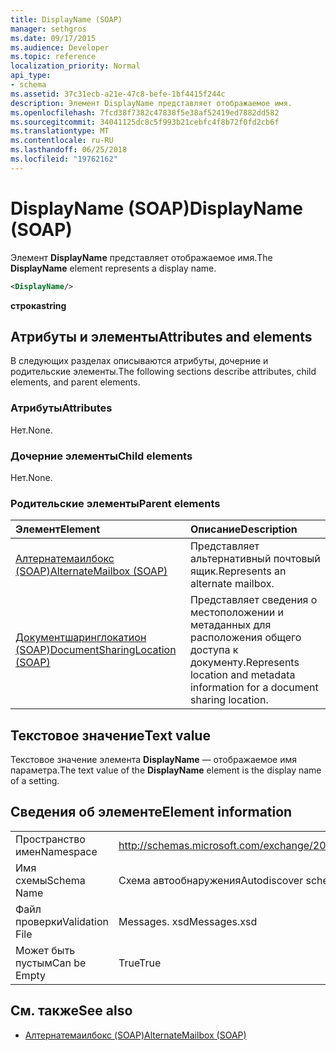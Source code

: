 ```yaml
---
title: DisplayName (SOAP)
manager: sethgros
ms.date: 09/17/2015
ms.audience: Developer
ms.topic: reference
localization_priority: Normal
api_type:
- schema
ms.assetid: 37c31ecb-a21e-47c8-befe-1bf4415f244c
description: Элемент DisplayName представляет отображаемое имя.
ms.openlocfilehash: 7fcd38f7382c47838f5e38af52419ed7882dd582
ms.sourcegitcommit: 34041125dc8c5f993b21cebfc4f8b72f0fd2cb6f
ms.translationtype: MT
ms.contentlocale: ru-RU
ms.lasthandoff: 06/25/2018
ms.locfileid: "19762162"
---
```

# <a name="displayname-soap"></a><span data-ttu-id="407b8-103">DisplayName (SOAP)</span><span class="sxs-lookup"><span data-stu-id="407b8-103">DisplayName (SOAP)</span></span>

<span data-ttu-id="407b8-104">Элемент **DisplayName** представляет отображаемое имя.</span><span class="sxs-lookup"><span data-stu-id="407b8-104">The **DisplayName** element represents a display name.</span></span> 
  
```XML
<DisplayName/>
```

 <span data-ttu-id="407b8-105">**строка**</span><span class="sxs-lookup"><span data-stu-id="407b8-105">**string**</span></span>
## <a name="attributes-and-elements"></a><span data-ttu-id="407b8-106">Атрибуты и элементы</span><span class="sxs-lookup"><span data-stu-id="407b8-106">Attributes and elements</span></span>

<span data-ttu-id="407b8-107">В следующих разделах описываются атрибуты, дочерние и родительские элементы.</span><span class="sxs-lookup"><span data-stu-id="407b8-107">The following sections describe attributes, child elements, and parent elements.</span></span>
  
### <a name="attributes"></a><span data-ttu-id="407b8-108">Атрибуты</span><span class="sxs-lookup"><span data-stu-id="407b8-108">Attributes</span></span>

<span data-ttu-id="407b8-109">Нет.</span><span class="sxs-lookup"><span data-stu-id="407b8-109">None.</span></span>
  
### <a name="child-elements"></a><span data-ttu-id="407b8-110">Дочерние элементы</span><span class="sxs-lookup"><span data-stu-id="407b8-110">Child elements</span></span>

<span data-ttu-id="407b8-111">Нет.</span><span class="sxs-lookup"><span data-stu-id="407b8-111">None.</span></span>
  
### <a name="parent-elements"></a><span data-ttu-id="407b8-112">Родительские элементы</span><span class="sxs-lookup"><span data-stu-id="407b8-112">Parent elements</span></span>

|<span data-ttu-id="407b8-113">**Элемент**</span><span class="sxs-lookup"><span data-stu-id="407b8-113">**Element**</span></span>|<span data-ttu-id="407b8-114">**Описание**</span><span class="sxs-lookup"><span data-stu-id="407b8-114">**Description**</span></span>|
|:-----|:-----|
|[<span data-ttu-id="407b8-115">Алтернатемаилбокс (SOAP)</span><span class="sxs-lookup"><span data-stu-id="407b8-115">AlternateMailbox (SOAP)</span></span>](alternatemailbox-soap.md) <br/> |<span data-ttu-id="407b8-116">Представляет альтернативный почтовый ящик.</span><span class="sxs-lookup"><span data-stu-id="407b8-116">Represents an alternate mailbox.</span></span>  <br/> |
|[<span data-ttu-id="407b8-117">Документшаринглокатион (SOAP)</span><span class="sxs-lookup"><span data-stu-id="407b8-117">DocumentSharingLocation (SOAP)</span></span>](documentsharinglocation-soap.md) <br/> |<span data-ttu-id="407b8-118">Представляет сведения о местоположении и метаданных для расположения общего доступа к документу.</span><span class="sxs-lookup"><span data-stu-id="407b8-118">Represents location and metadata information for a document sharing location.</span></span>  <br/> |
   
## <a name="text-value"></a><span data-ttu-id="407b8-119">Текстовое значение</span><span class="sxs-lookup"><span data-stu-id="407b8-119">Text value</span></span>

<span data-ttu-id="407b8-120">Текстовое значение элемента **DisplayName** — отображаемое имя параметра.</span><span class="sxs-lookup"><span data-stu-id="407b8-120">The text value of the **DisplayName** element is the display name of a setting.</span></span> 
  
## <a name="element-information"></a><span data-ttu-id="407b8-121">Сведения об элементе</span><span class="sxs-lookup"><span data-stu-id="407b8-121">Element information</span></span>

|||
|:-----|:-----|
|<span data-ttu-id="407b8-122">Пространство имен</span><span class="sxs-lookup"><span data-stu-id="407b8-122">Namespace</span></span>  <br/> |http://schemas.microsoft.com/exchange/2010/Autodiscover  <br/> |
|<span data-ttu-id="407b8-123">Имя схемы</span><span class="sxs-lookup"><span data-stu-id="407b8-123">Schema Name</span></span>  <br/> |<span data-ttu-id="407b8-124">Схема автообнаружения</span><span class="sxs-lookup"><span data-stu-id="407b8-124">Autodiscover schema</span></span>  <br/> |
|<span data-ttu-id="407b8-125">Файл проверки</span><span class="sxs-lookup"><span data-stu-id="407b8-125">Validation File</span></span>  <br/> |<span data-ttu-id="407b8-126">Messages. xsd</span><span class="sxs-lookup"><span data-stu-id="407b8-126">Messages.xsd</span></span>  <br/> |
|<span data-ttu-id="407b8-127">Может быть пустым</span><span class="sxs-lookup"><span data-stu-id="407b8-127">Can be Empty</span></span>  <br/> |<span data-ttu-id="407b8-128">True</span><span class="sxs-lookup"><span data-stu-id="407b8-128">True</span></span>  <br/> |
   
## <a name="see-also"></a><span data-ttu-id="407b8-129">См. также</span><span class="sxs-lookup"><span data-stu-id="407b8-129">See also</span></span>

- [<span data-ttu-id="407b8-130">Алтернатемаилбокс (SOAP)</span><span class="sxs-lookup"><span data-stu-id="407b8-130">AlternateMailbox (SOAP)</span></span>](alternatemailbox-soap.md)

